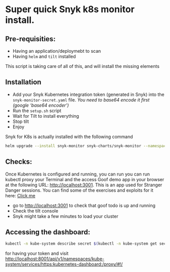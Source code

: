 # Super quick Snyk k8s monitor install.

## Pre-requisities:
- Having an application/deploymebt to scan
- Having `helm` and `tilt` installed


This script is taking care of all of this, and will install the missing elements

## Installation
- Add your Snyk Kubernetes integration token (generated in Snyk) into the `snyk-monitor-secret.yaml` file. *You need to base64 encode it first (google ‘base64 encoder’)*
- Run the `setup.sh` script
- Wait for Tilt to install everything
- Stop tilt
- Enjoy


Snyk for K8s is actually installed with the following command
```bash
helm upgrade --install snyk-monitor snyk-charts/snyk-monitor --namespace snyk-monitor --set clusterName="Production cluster"
```

## Checks:

Once Kubernetes is configured and running, you can run you can run kubectl proxy your Terminal and the access Goof demo app in your browser at the following URL: [http://localhost:3001](http://localhost:3001). This is an app used for Stranger Danger sessions. You can find some of the exercises and exploits for it here: [Click me](https://github.com/snyk/exploit-workshop/blob/master/README.md)


- go to [http://localhost:3001](http://localhost:3001/) to check that goof todo is up and running
- Check the tilt console
- Snyk might take a few minutes to load your cluster

## Accessing the dashboard:
```bash
kubectl -n kube-system describe secret $(kubectl -n kube-system get secret | grep admin-sa | awk '{print $1}')
```
for having your token and visit [http://localhost:8001/api/v1/namespaces/kube-system/services/https:kubernetes-dashboard:/proxy/#!/](http://localhost:8001/api/v1/namespaces/kube-system/services/https:kubernetes-dashboard:/proxy/#!/)
